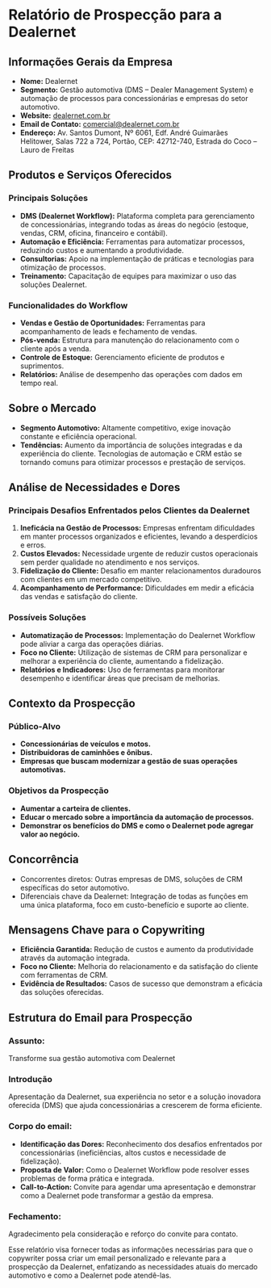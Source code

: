 # Relatório de Prospecção para a Dealernet

## Informações Gerais da Empresa
- **Nome:** Dealernet
- **Segmento:** Gestão automotiva (DMS – Dealer Management System) e automação de processos para concessionárias e empresas do setor automotivo.
- **Website:** [dealernet.com.br](https://www.dealernet.com.br)
- **Email de Contato:** comercial@dealernet.com.br
- **Endereço:** Av. Santos Dumont, Nº 6061, Edf. André Guimarães Helitower, Salas 722 a 724, Portão, CEP: 42712-740, Estrada do Coco – Lauro de Freitas

## Produtos e Serviços Oferecidos
### Principais Soluções
- **DMS (Dealernet Workflow):** Plataforma completa para gerenciamento de concessionárias, integrando todas as áreas do negócio (estoque, vendas, CRM, oficina, financeiro e contábil).
- **Automação e Eficiência:** Ferramentas para automatizar processos, reduzindo custos e aumentando a produtividade.
- **Consultorias:** Apoio na implementação de práticas e tecnologias para otimização de processos.
- **Treinamento:** Capacitação de equipes para maximizar o uso das soluções Dealernet.

### Funcionalidades do Workflow
- **Vendas e Gestão de Oportunidades:** Ferramentas para acompanhamento de leads e fechamento de vendas.
- **Pós-venda:** Estrutura para manutenção do relacionamento com o cliente após a venda.
- **Controle de Estoque:** Gerenciamento eficiente de produtos e suprimentos.
- **Relatórios:** Análise de desempenho das operações com dados em tempo real.

## Sobre o Mercado
- **Segmento Automotivo:** Altamente competitivo, exige inovação constante e eficiência operacional.
- **Tendências:** Aumento da importância de soluções integradas e da experiência do cliente. Tecnologias de automação e CRM estão se tornando comuns para otimizar processos e prestação de serviços.

## Análise de Necessidades e Dores
### Principais Desafios Enfrentados pelos Clientes da Dealernet
1. **Ineficácia na Gestão de Processos:** Empresas enfrentam dificuldades em manter processos organizados e eficientes, levando a desperdícios e erros.
2. **Custos Elevados:** Necessidade urgente de reduzir custos operacionais sem perder qualidade no atendimento e nos serviços.
3. **Fidelização do Cliente:** Desafio em manter relacionamentos duradouros com clientes em um mercado competitivo.
4. **Acompanhamento de Performance:** Dificuldades em medir a eficácia das vendas e satisfação do cliente.

### Possíveis Soluções
- **Automatização de Processos:** Implementação do Dealernet Workflow pode aliviar a carga das operações diárias.
- **Foco no Cliente:** Utilização de sistemas de CRM para personalizar e melhorar a experiência do cliente, aumentando a fidelização.
- **Relatórios e Indicadores:** Uso de ferramentas para monitorar desempenho e identificar áreas que precisam de melhorias.

## Contexto da Prospecção
### Público-Alvo
- **Concessionárias de veículos e motos.**
- **Distribuidoras de caminhões e ônibus.**
- **Empresas que buscam modernizar a gestão de suas operações automotivas.**

### Objetivos da Prospecção
- **Aumentar a carteira de clientes.**
- **Educar o mercado sobre a importância da automação de processos.**
- **Demonstrar os benefícios do DMS e como o Dealernet pode agregar valor ao negócio.**

## Concorrência
- Concorrentes diretos: Outras empresas de DMS, soluções de CRM específicas do setor automotivo.
- Diferenciais chave da Dealernet: Integração de todas as funções em uma única plataforma, foco em custo-benefício e suporte ao cliente.

## Mensagens Chave para o Copywriting
- **Eficiência Garantida:** Redução de custos e aumento da produtividade através da automação integrada.
- **Foco no Cliente:** Melhoria do relacionamento e da satisfação do cliente com ferramentas de CRM.
- **Evidência de Resultados:** Casos de sucesso que demonstram a eficácia das soluções oferecidas.

## Estrutura do Email para Prospecção
### Assunto:
Transforme sua gestão automotiva com Dealernet

### Introdução
Apresentação da Dealernet, sua experiência no setor e a solução inovadora oferecida (DMS) que ajuda concessionárias a crescerem de forma eficiente.

### Corpo do email:
- **Identificação das Dores:** Reconhecimento dos desafios enfrentados por concessionárias (ineficiências, altos custos e necessidade de fidelização).
- **Proposta de Valor:** Como o Dealernet Workflow pode resolver esses problemas de forma prática e integrada.
- **Call-to-Action:** Convite para agendar uma apresentação e demonstrar como a Dealernet pode transformar a gestão da empresa.

### Fechamento:
Agradecimento pela consideração e reforço do convite para contato.

Esse relatório visa fornecer todas as informações necessárias para que o copywriter possa criar um email personalizado e relevante para a prospecção da Dealernet, enfatizando as necessidades atuais do mercado automotivo e como a Dealernet pode atendê-las.
